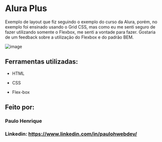 # Alura Plus
Exemplo de layout que fiz seguindo o exemplo do curso da Alura, porém, no exemplo foi ensinado usando o Grid CSS, mas como eu me senti seguro de fazer utilizando somente o Flexbox, me senti a vontade para fazer. Gostaria de um feedback sobre a utilização do Flexbox e do padrão BEM.


![image](https://user-images.githubusercontent.com/126277769/222260994-b1e5e5fd-c2cf-4b3f-b6bb-320dbeded1b1.png)

## Ferramentas utilizadas:

* HTML

* CSS

* Flex-box

## Feito por:

### Paulo Henrique

### Linkedin: https://www.linkedin.com/in/paulohwebdev/

```

